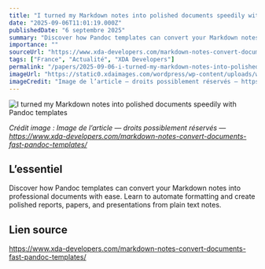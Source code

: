 ```yaml
---
title: "I turned my Markdown notes into polished documents speedily with Pandoc templates"
date: "2025-09-06T11:01:19.000Z"
publishedDate: "6 septembre 2025"
summary: "Discover how Pandoc templates can convert your Markdown notes into professional documents with ease. Learn to automate formatting and create polished reports, papers, and presentations from plain text notes."
importance: ""
sourceUrl: "https://www.xda-developers.com/markdown-notes-convert-documents-fast-pandoc-templates/"
tags: ["France", "Actualité", "XDA Developers"]
permalink: "/papers/2025-09-06-i-turned-my-markdown-notes-into-polished-documents-speedily-with-pandoc-templates"
imageUrl: "https://static0.xdaimages.com/wordpress/wp-content/uploads/wm/2025/09/pandoc-templates-web-tryout-featured-hero.jpg?w=1600&h=900&fit=crop"
imageCredit: "Image de l’article — droits possiblement réservés — https://www.xda-developers.com/markdown-notes-convert-documents-fast-pandoc-templates/"
---
```


![I turned my Markdown notes into polished documents speedily with Pandoc templates](https://static0.xdaimages.com/wordpress/wp-content/uploads/wm/2025/09/pandoc-templates-web-tryout-featured-hero.jpg?w=1600&h=900&fit=crop)

*Crédit image : Image de l’article — droits possiblement réservés — https://www.xda-developers.com/markdown-notes-convert-documents-fast-pandoc-templates/*

## L’essentiel

Discover how Pandoc templates can convert your Markdown notes into professional documents with ease. Learn to automate formatting and create polished reports, papers, and presentations from plain text notes.

## Lien source

https://www.xda-developers.com/markdown-notes-convert-documents-fast-pandoc-templates/
